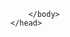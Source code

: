 <DOCTYPE html>
    <head>
        <title>MAKEMYTRIP</title>
        <body>
             
        </body>
    </head>
    
